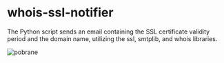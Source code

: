 # whois-ssl-notifier
The Python script sends an email containing the SSL certificate validity period and the domain name, utilizing the ssl, smtplib, and whois libraries.

![pobrane](https://github.com/wawrzo/whois-ssl-notifier/assets/85574389/1130747f-eaaf-42af-a2bc-695b4e31500c)
